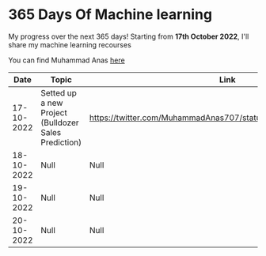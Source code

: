 # 365 Days Of Machine learning
My progress over the next 365 days! Starting from **17th October 2022**, I'll share my machine learning recourses

You can find Muhammad Anas [here](https://twitter.com/MuhammadAnas707)




| Date          | Topic                                                              | Link             |
| ---           | -----------------                                                  |----------------- |
| 17-10-2022    |Setted up a new Project (Bulldozer Sales Prediction)                |https://twitter.com/MuhammadAnas707/status/1582037309288914944|
| 18-10-2022    |Null                                                                |Null|
| 19-10-2022    |Null                                                                |Null|
| 20-10-2022    |Null                                                                |Null|
